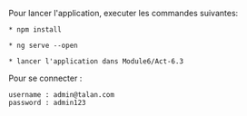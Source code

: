 Pour lancer l'application, executer les commandes suivantes:

    * npm install 

    * ng serve --open

    * lancer l'application dans Module6/Act-6.3


Pour se connecter :

    username : admin@talan.com  
    password : admin123